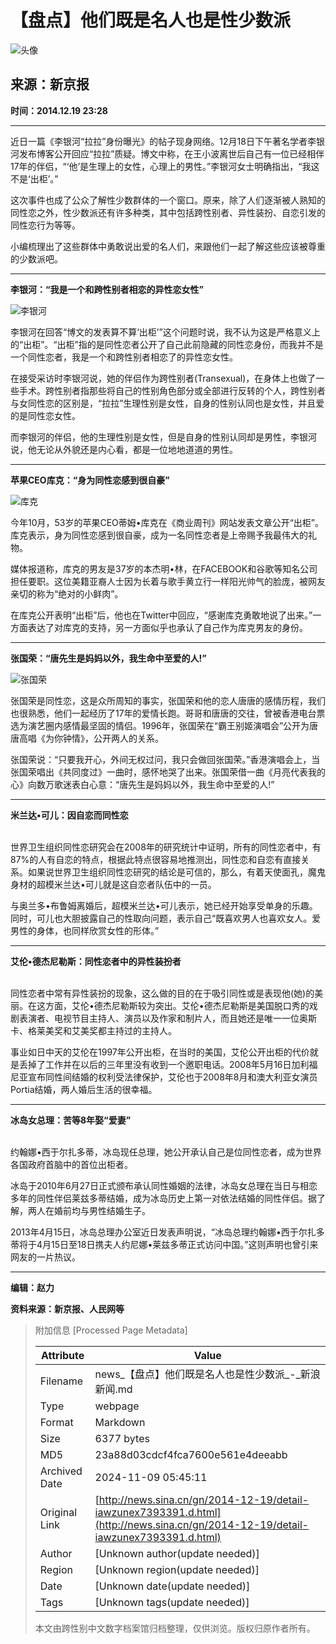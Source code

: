 # 【盘点】他们既是名人也是性少数派

![头像](//n.sinaimg.cn/default/622af858/20181010/default_avatar.jpg)

## 来源：新京报

**时间：2014.12.19 23:28**

---

近日一篇《李银河“拉拉”身份曝光》的帖子现身网络。12月18日下午著名学者李银河发布博客公开回应“拉拉”质疑。博文中称，在王小波离世后自己有一位已经相伴17年的伴侣，“‘他’是生理上的女性，心理上的男性。”李银河女士明确指出，“我这不是‘出柜’。”

这次事件也成了公众了解性少数群体的一个窗口。原来，除了人们逐渐被人熟知的同性恋之外，性少数派还有许多种类，其中包括跨性别者、异性装扮、自恋引发的同性恋行为等等。

小编梳理出了这些群体中勇敢说出爱的名人们，来跟他们一起了解这些应该被尊重的少数派吧。

---

**李银河：“我是一个和跨性别者相恋的异性恋女性”**

![李银河](//www.sinaimg.cn/dy/c/2014-12-19/1419002921_TgWeDS.jpg)

李银河在回答“博文的发表算不算‘出柜’”这个问题时说，我不认为这是严格意义上的“出柜”。“出柜”指的是同性恋者公开了自己此前隐藏的同性恋身份，而我并不是一个同性恋者，我是一个和跨性别者相恋了的异性恋女性。

在接受采访时李银河说，她的伴侣作为跨性别者(Transexual)，在身体上也做了一些手术。跨性别者指那些将自己的性别角色部分或全部进行反转的个人，跨性别者与女同性恋的区别是，“拉拉”生理性别是女性，自身的性别认同也是女性，并且爱的是同性恋女性。

而李银河的伴侣，他的生理性别是女性，但是自身的性别认同却是男性，李银河说，他无论从外貌还是内心看，都是一位地地道道的男性。

---

**苹果CEO库克：“身为同性恋感到很自豪”**

![库克](//www.sinaimg.cn/dy/c/2014-12-19/1419002921_EM54bi.jpg)

今年10月，53岁的苹果CEO蒂姆•库克在《商业周刊》网站发表文章公开“出柜”。库克表示，身为同性恋感到很自豪，成为一名同性恋者是上帝赐予我最伟大的礼物。

媒体报道称，库克的男友是37岁的本杰明•林，在FACEBOOK和谷歌等知名公司担任要职。这位美籍亚裔人士因为长着与歌手黄立行一样阳光帅气的脸庞，被网友亲切的称为“绝对的小鲜肉”。

在库克公开表明“出柜”后，他也在Twitter中回应，“感谢库克勇敢地说了出来。”一方面表达了对库克的支持，另一方面似乎也承认了自己作为库克男友的身份。

---

**张国荣：“唐先生是妈妈以外，我生命中至爱的人!”**

![张国荣](//www.sinaimg.cn/dy/c/2014-12-19/1419002921_ftK5TH.jpg)

张国荣是同性恋，这是众所周知的事实，张国荣和他的恋人唐唐的感情历程，我们也很熟悉，他们一起经历了17年的爱情长跑。哥哥和唐唐的交往，曾被香港电台票选为演艺圈内感情最坚固的情侣。1996年，张国荣在“霸王别姬演唱会”公开为唐唐高唱《为你钟情》，公开两人的关系。

张国荣说：“只要我开心，外间无权过问，我只会做回张国荣。”香港演唱会上，当张国荣唱出《共同度过》一曲时，感怀地哭了出来。张国荣借一曲《月亮代表我的心》向数万歌迷表白心意：“唐先生是妈妈以外，我生命中至爱的人!”

---

**米兰达•可儿：因自恋而同性恋**

![米兰达•可儿](data:image/png;base64,iVBORw0KGgoAAAANSUhEUgAAAAQAAAADAQMAAACOOjyFAAAAA1BMVEUAAACnej3aAAAAAXRSTlMAQObYZgAAAApJREFUCNdjAAMAAAYAAegKKqQAAAAASUVORK5CYII=)

世界卫生组织同性恋研究会在2008年的研究统计中证明，所有的同性恋者中，有87%的人有自恋的特点，根据此特点很容易地推测出，同性恋和自恋有直接关系。如果说世界卫生组织同性恋研究的结论是可信的，那么，有着天使面孔，魔鬼身材的超模米兰达•可儿就是这自恋者队伍中的一员。

与奥兰多•布鲁姆离婚后，超模米兰达•可儿表示，她已经开始享受单身的乐趣。同时，可儿也大胆披露自己的性取向问题，表示自己“既喜欢男人也喜欢女人。爱男性的身体，也同样欣赏女性的形体。”

---

**艾伦•德杰尼勒斯：同性恋者中的异性装扮者**

![艾伦•德杰尼勒斯](data:image/png;base64,iVBORw0KGgoAAAANSUhEUgAAAAQAAAADAQMAAACOOjyFAAAAA1BMVEUAAACnej3aAAAAAXRSTlMAQObYZgAAAApJREFUCNdjAAMAAAYAAegKKqQAAAAASUVORK5CYII=)

同性恋者中常有异性装扮的现象，这么做的目的在于吸引同性或是表现他(她)的美丽。在这方面，艾伦•德杰尼勒斯较为突出。艾伦•德杰尼勒斯是美国脱口秀的戏剧表演者、电视节目主持人、演员以及作家和制片人，而且她还是唯一一位奥斯卡、格莱美奖和艾美奖都主持过的主持人。

事业如日中天的艾伦在1997年公开出柜，在当时的美国，艾伦公开出柜的代价就是丢掉了工作并在以后的三年里没有收到一个邀职电话。2008年5月16日加利福尼亚宣布同性间结婚的权利受法律保护，艾伦也于2008年8月和澳大利亚女演员Portia结婚，两人婚后生活的很幸福。

---

**冰岛女总理：苦等8年娶“爱妻”**

![冰岛女总理](data:image/png;base64,iVBORw0KGgoAAAANSUhEUgAAAAQAAAADAQMAAACOOjyFAAAAA1BMVEUAAACnej3aAAAAAXRSTlMAQObYZgAAAApJREFUCNdjAAMAAAYAAegKKqQAAAAASUVORK5CYII=)

约翰娜•西于尔扎多蒂，冰岛现任总理，她公开承认自己是位同性恋者，成为世界各国政府首脑中的首位出柜者。

冰岛于2010年6月27日正式颁布承认同性婚姻的法律，冰岛女总理在当日与相恋多年的同性伴侣莱兹多蒂结婚，成为冰岛历史上第一对依法结婚的同性伴侣。据了解，两人在婚前均与男性结婚生子。

2013年4月15日，冰岛总理办公室近日发表声明说，“冰岛总理约翰娜•西于尔扎多蒂将于4月15日至18日携夫人约尼娜•莱兹多蒂正式访问中国。”这则声明也曾引来网友的一片热议。

---

**编辑：赵力**

**资料来源：新京报、人民网等**

> 附加信息 [Processed Page Metadata]
>
> | Attribute       | Value                                  |
> |-----------------|----------------------------------------|
> | Filename        | news_【盘点】他们既是名人也是性少数派_-_新浪新闻.md                             |
> | Type            | webpage                                 |
> | Format          | Markdown                               |
> | Size            | 6377 bytes                           |
> | MD5             | 23a88d03cdcf4fca7600e561e4deeabb                                  |
> | Archived Date   | 2024-11-09 05:45:11                             |
> | Original Link   | [http://news.sina.cn/gn/2014-12-19/detail-iawzunex7393391.d.html](http://news.sina.cn/gn/2014-12-19/detail-iawzunex7393391.d.html)                         |
> | Author          | [Unknown author(update needed)]                              |
> | Region          | [Unknown region(update needed)]                              |
> | Date            | [Unknown date(update needed)]                                 |
> | Tags            | [Unknown tags(update needed)]                                 |
>
> 本文由跨性别中文数字档案馆归档整理，仅供浏览。版权归原作者所有。
>